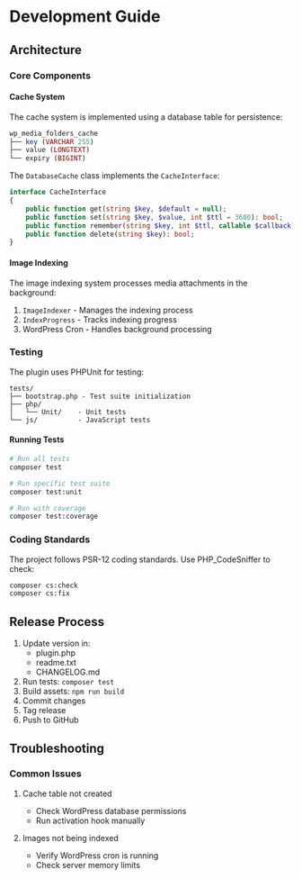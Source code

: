 # Development Guide

## Architecture

### Core Components

#### Cache System

The cache system is implemented using a database table for persistence:

```php
wp_media_folders_cache
├── key (VARCHAR 255)
├── value (LONGTEXT)
└── expiry (BIGINT)
```

The `DatabaseCache` class implements the `CacheInterface`:

```php
interface CacheInterface
{
    public function get(string $key, $default = null);
    public function set(string $key, $value, int $ttl = 3600): bool;
    public function remember(string $key, int $ttl, callable $callback);
    public function delete(string $key): bool;
}
```

#### Image Indexing

The image indexing system processes media attachments in the background:

1. `ImageIndexer` - Manages the indexing process
2. `IndexProgress` - Tracks indexing progress
3. WordPress Cron - Handles background processing

### Testing

The plugin uses PHPUnit for testing:

```
tests/
├── bootstrap.php - Test suite initialization
├── php/
│   └── Unit/    - Unit tests
└── js/          - JavaScript tests
```

#### Running Tests

```bash
# Run all tests
composer test

# Run specific test suite
composer test:unit

# Run with coverage
composer test:coverage
```

### Coding Standards

The project follows PSR-12 coding standards. Use PHP_CodeSniffer to check:

```bash
composer cs:check
composer cs:fix
```

## Release Process

1. Update version in:
   - plugin.php
   - readme.txt
   - CHANGELOG.md
2. Run tests: `composer test`
3. Build assets: `npm run build`
4. Commit changes
5. Tag release
6. Push to GitHub

## Troubleshooting

### Common Issues

1. Cache table not created
   - Check WordPress database permissions
   - Run activation hook manually

2. Images not being indexed
   - Verify WordPress cron is running
   - Check server memory limits